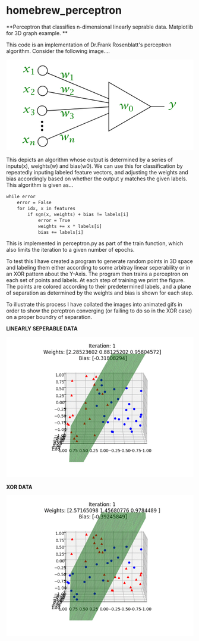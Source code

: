 # homebrew_perceptron

**Perceptron that classifies n-dimensional linearly seprable data. Matplotlib for 3D graph example. **

This code is an implementation of Dr.Frank Rosenblatt's perceptron algorithm. Consider the following image....

![](https://raw.githubusercontent.com/gonzodeveloper/homebrew_perceptron/master/img/LTU.png)

This depicts an algorithm whose output is determined by a series of inputs(x), weights(w) and bias(w0). We can use this for classification by repeatedly inputing labeled feature vectors, and adjusting the weights and bias accordingly based on whether the output y matches the given labels. This algorithm is given as...

	while error
		error = False
		for idx, x in features
			if sgn(x, weights) + bias != labels[i]
				error = True
				weights += x * labels[i]
	 			bias += labels[i]

This is implemented in perceptron.py as part of the train function, which also limits the iteration to a given number of epochs.

To test this I have created a program to generate random points in 3D space and labeling them either according to some arbitray linear seperability or in an XOR pattern about the Y-Axis. The program then trains a perceptron on each set of points and labels. At each step of training we print the figure. The points are colored according to their predetermined labels, and a plane of separation as determined by the weights and bias is shown for each step. 

To illustrate this process I have collated the images into animated gifs in order to show the percptron converging (or failing to do so in the XOR case) on a proper boundry of separation.

**LINEARLY SEPERABLE DATA**

![](https://raw.githubusercontent.com/gonzodeveloper/homebrew_perceptron/master/img/lin.gif)

**XOR DATA**

![](https://raw.githubusercontent.com/gonzodeveloper/homebrew_perceptron/master/img/xor.gif)
